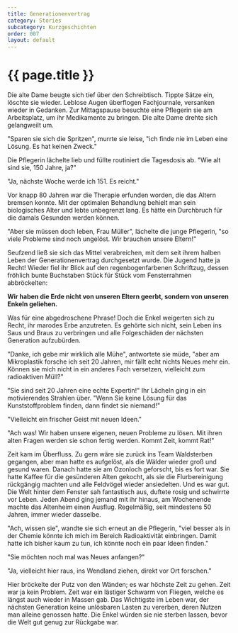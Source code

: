 ```yaml
---
title: Generationenvertrag
category: Stories
subcategory: Kurzgeschichten
order: 007
layout: default
---
```


# {{ page.title }}

Die alte Dame beugte sich tief über den Schreibtisch. Tippte Sätze ein, löschte sie wieder. Leblose Augen überflogen Fachjournale, versanken wieder in Gedanken. Zur Mittagspause besuchte eine Pflegerin sie am Arbeitsplatz, um ihr Medikamente zu bringen. Die alte Dame drehte sich gelangweilt um.

"Sparen sie sich die Spritzen", murrte sie leise, "ich finde nie im Leben eine Lösung. Es hat keinen Zweck."

Die Pflegerin lächelte lieb und füllte routiniert die Tagesdosis ab. "Wie alt sind sie, 150 Jahre, ja?"

"Ja, nächste Woche werde ich 151. Es reicht."

Vor knapp 80 Jahren war die Therapie erfunden worden, die das Altern bremsen konnte. Mit der optimalen Behandlung behielt man sein biologisches Alter und lebte unbegrenzt lang. Es hätte ein Durchbruch für die damals Gesunden werden können.

"Aber sie müssen doch leben, Frau Müller", lächelte die junge Pflegerin, "so viele Probleme sind noch ungelöst. Wir brauchen unsere Eltern!"

Seufzend ließ sie sich das Mittel verabreichen, mit dem seit ihrem halben Leben der Generationenvertrag durchgesetzt wurde. Die Jugend hatte ja Recht! Wieder fiel ihr Blick auf den regenbogenfarbenen Schriftzug, dessen fröhlich bunte Buchstaben Stück für Stück vom Fensterrahmen abbröckelten:

**Wir haben die Erde nicht von unseren Eltern geerbt, sondern von unseren Enkeln geliehen.**

Was für eine abgedroschene Phrase! Doch die Enkel weigerten sich zu Recht, ihr marodes Erbe anzutreten. Es gehörte sich nicht, sein Leben ins Saus und Braus zu verbringen und alle Folgeschäden der nächsten Generation aufzubürden.

"Danke, ich gebe mir wirklich alle Mühe", antwortete sie müde, "aber am Mikroplastik forsche ich seit 20 Jahren, mir fällt echt nichts Neues mehr ein. Können sie mich nicht in ein anderes Fach versetzen, vielleicht zum radioaktiven Müll?"

"Sie sind seit 20 Jahren eine echte Expertin!" Ihr Lächeln ging in ein motivierendes Strahlen über. "Wenn Sie keine Lösung für das Kunststoffproblem finden, dann findet sie niemand!"

"Vielleicht ein frischer Geist mit neuen Ideen."

"Ach was! Wir haben unsere eigenen, neuen Probleme zu lösen. Mit ihren alten Fragen werden sie schon fertig werden. Kommt Zeit, kommt Rat!"

Zeit kam im Überfluss. Zu gern wäre sie zurück ins Team Waldsterben gegangen, aber man hatte es aufgelöst, als die Wälder wieder groß und gesund waren. Danach hatte sie am Ozonloch geforscht, bis es fort war. Sie hatte Kaffee für die gesünderen Alten gekocht, als sie die Flurbereinigung rückgängig machten und alle Feldvögel wieder ansiedelten. Und es war gut. Die Welt hinter dem Fenster sah fantastisch aus, duftete rosig und schwirrte vor Leben. Jeden Abend ging jemand mit ihr hinaus, am Wochenende machte das Altenheim einen Ausflug. Regelmäßig, seit mindestens 50 Jahren, immer wieder dasselbe.

"Ach, wissen sie", wandte sie sich erneut an die Pflegerin, "viel besser als in der Chemie könnte ich mich im Bereich Radioaktivität einbringen. Damit hatte ich bisher kaum zu tun, ich könnte noch ein paar Ideen finden."

"Sie möchten noch mal was Neues anfangen?"

"Ja, vielleicht hier raus, ins Wendland ziehen, direkt vor Ort forschen."

Hier bröckelte der Putz von den Wänden; es war höchste Zeit zu gehen. Zeit war ja kein Problem. Zeit war ein lästiger Schwarm von Fliegen, welche es längst auch wieder in Massen gab. Das Wichtigste im Leben war, der nächsten Generation keine unlösbaren Lasten zu vererben, deren Nutzen man alleine genossen hatte. Die Enkel würden sie nie sterben lassen, bevor die Welt gut genug zur Rückgabe war.
